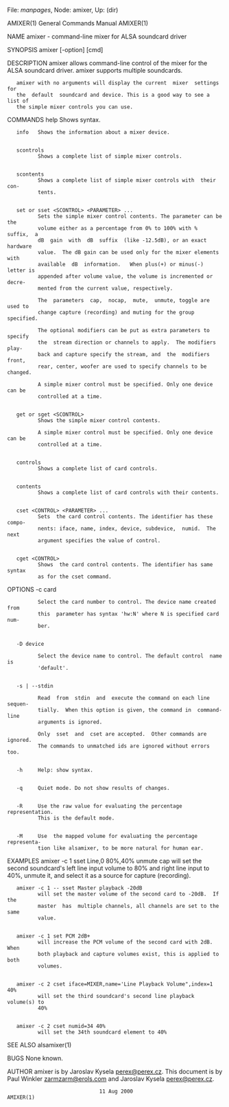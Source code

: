 File: *manpages*,  Node: amixer,  Up: (dir)

AMIXER(1)                   General Commands Manual                  AMIXER(1)



NAME
       amixer - command-line mixer for ALSA soundcard driver

SYNOPSIS
       amixer [-option] [cmd]

DESCRIPTION
       amixer  allows command-line control of the mixer for the ALSA soundcard
       driver.  amixer supports multiple soundcards.

       amixer with no arguments will display the current  mixer  settings  for
       the  default  soundcard and device. This is a good way to see a list of
       the simple mixer controls you can use.


COMMANDS
       help   Shows syntax.


       info   Shows the information about a mixer device.


       scontrols
              Shows a complete list of simple mixer controls.


       scontents
              Shows a complete list of simple mixer controls with  their  con‐
              tents.


       set or sset <SCONTROL> <PARAMETER> ...
              Sets the simple mixer control contents. The parameter can be the
              volume either as a percentage from 0% to 100% with %  suffix,  a
              dB  gain  with  dB  suffix  (like -12.5dB), or an exact hardware
              value.  The dB gain can be used only for the mixer elements with
              available  dB  information.   When plus(+) or minus(-) letter is
              appended after volume value, the volume is incremented or decre‐
              mented from the current value, respectively.

              The  parameters  cap,  nocap,  mute,  unmute, toggle are used to
              change capture (recording) and muting for the group specified.

              The optional modifiers can be put as extra parameters to specify
              the  stream direction or channels to apply.  The modifiers play‐
              back and capture specify the stream, and  the  modifiers  front,
              rear, center, woofer are used to specify channels to be changed.

              A simple mixer control must be specified. Only one device can be
              controlled at a time.


       get or sget <SCONTROL>
              Shows the simple mixer control contents.

              A simple mixer control must be specified. Only one device can be
              controlled at a time.


       controls
              Shows a complete list of card controls.


       contents
              Shows a complete list of card controls with their contents.


       cset <CONTROL> <PARAMETER> ...
              Sets  the card control contents. The identifier has these compo‐
              nents: iface, name, index, device, subdevice,  numid.  The  next
              argument specifies the value of control.


       cget <CONTROL>
              Shows  the card control contents. The identifier has same syntax
              as for the cset command.


OPTIONS
       -c card

              Select the card number to control. The device name created  from
              this  parameter has syntax 'hw:N' where N is specified card num‐
              ber.


       -D device

              Select the device name to control. The default control  name  is
              'default'.


       -s | --stdin

              Read  from  stdin  and  execute the command on each line sequen‐
              tially.  When this option is given, the command in  command-line
              arguments is ignored.

              Only  sset  and  cset are accepted.  Other commands are ignored.
              The commands to unmatched ids are ignored without errors too.


       -h     Help: show syntax.


       -q     Quiet mode. Do not show results of changes.


       -R     Use the raw value for evaluating the percentage  representation.
              This is the default mode.


       -M     Use  the mapped volume for evaluating the percentage representa‐
              tion like alsamixer, to be more natural for human ear.


EXAMPLES
       amixer -c 1 sset Line,0 80%,40% unmute cap
              will set the second soundcard's left line input  volume  to  80%
              and  right  line  input  to  40%,  unmute it, and select it as a
              source for capture (recording).


       amixer -c 1 -- sset Master playback -20dB
              will set the master volume of the second card to -20dB.  If  the
              master  has  multiple channels, all channels are set to the same
              value.


       amixer -c 1 set PCM 2dB+
              will increase the PCM volume of the second card with 2dB.   When
              both playback and capture volumes exist, this is applied to both
              volumes.


       amixer -c 2 cset iface=MIXER,name='Line Playback Volume",index=1 40%
              will set the third soundcard's second line playback volume(s) to
              40%


       amixer -c 2 cset numid=34 40%
              will set the 34th soundcard element to 40%


SEE ALSO
        alsamixer(1)


BUGS
       None known.


AUTHOR
       amixer  is  by  Jaroslav  Kysela <perex@perex.cz>.  This document is by
       Paul Winkler <zarmzarm@erols.com> and Jaroslav Kysela <perex@perex.cz>.



                                  11 Aug 2000                        AMIXER(1)
